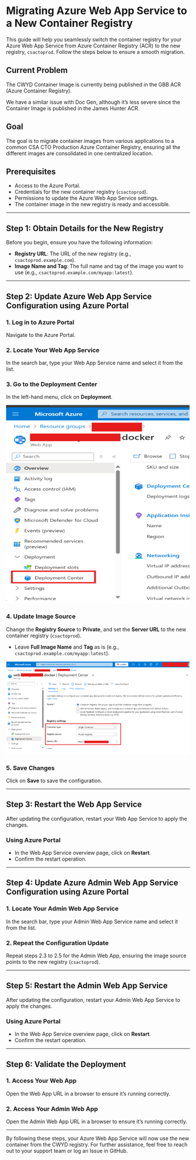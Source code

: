 # Migrating Azure Web App Service to a New Container Registry

This guide will help you seamlessly switch the container registry for your Azure Web App Service from Azure Container Registry (ACR) to the new registry, `csactoprod`. Follow the steps below to ensure a smooth migration.

## Current Problem

The CWYD Container Image is currently being published in the GBB ACR (Azure Container Registry).

We have a similar issue with Doc Gen, although it’s less severe since the Container Image is published in the James Hunter ACR.

## Goal

The goal is to migrate container images from various applications to a common CSA CTO Production Azure Container Registry, ensuring all the different images are consolidated in one centralized location.

## Prerequisites

- Access to the Azure Portal.
- Credentials for the new container registry (`csactoprod`).
- Permissions to update the Azure Web App Service settings.
- The container image in the new registry is ready and accessible.

---

## Step 1: Obtain Details for the New Registry

Before you begin, ensure you have the following information:

- **Registry URL**: The URL of the new registry (e.g., `csactoprod.example.com`).
- **Image Name and Tag**: The full name and tag of the image you want to use (e.g., `csactoprod.example.com/myapp:latest`).

---

## Step 2: Update Azure Web App Service Configuration using Azure Portal

### 1. Log in to Azure Portal
Navigate to the Azure Portal.

### 2. Locate Your Web App Service
In the search bar, type your Web App Service name and select it from the list.

### 3. Go to the Deployment Center
In the left-hand menu, click on **Deployment**.

![Menu](image-1.png)

### 4. Update Image Source
Change the **Registry Source** to **Private**, and set the **Server URL** to the new container registry (`csactoprod`).

- Leave **Full Image Name** and **Tag** as is (e.g., `csactoprod.example.com/myapp:latest`).


![Deployment Center](image.png)


### 5. Save Changes
Click on **Save** to save the configuration.

---

## Step 3: Restart the Web App Service

After updating the configuration, restart your Web App Service to apply the changes.

### Using Azure Portal

- In the Web App Service overview page, click on **Restart**.
- Confirm the restart operation.

---

## Step 4: Update Azure Admin Web App Service Configuration using Azure Portal

### 1. Locate Your Admin Web App Service
In the search bar, type your Admin Web App Service name and select it from the list.

### 2. Repeat the Configuration Update
Repeat steps 2.3 to 2.5 for the Admin Web App, ensuring the image source points to the new registry (`csactoprod`).

---

## Step 5: Restart the Admin Web App Service

After updating the configuration, restart your Admin Web App Service to apply the changes.

### Using Azure Portal

- In the Web App Service overview page, click on **Restart**.
- Confirm the restart operation.

---

## Step 6: Validate the Deployment

### 1. Access Your Web App
Open the Web App URL in a browser to ensure it’s running correctly.

### 2. Access Your Admin Web App
Open the Admin Web App URL in a browser to ensure it’s running correctly.

---

By following these steps, your Azure Web App Service will now use the new container from the CWYD registry. For further assistance, feel free to reach out to your support team or log an Issue in GitHub.
